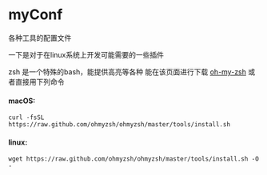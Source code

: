 # myConf
各种工具的配置文件

一下是对于在linux系统上开发可能需要的一些插件

zsh 是一个特殊的bash，能提供高亮等各种
能在该页面进行下载
[oh-my-zsh](https://ohmyz.sh/)
或者直接用下列命令

#### macOS:
`curl -fsSL https://raw.github.com/ohmyzsh/ohmyzsh/master/tools/install.sh`

#### linux:
`wget https://raw.github.com/ohmyzsh/ohmyzsh/master/tools/install.sh -O -`
